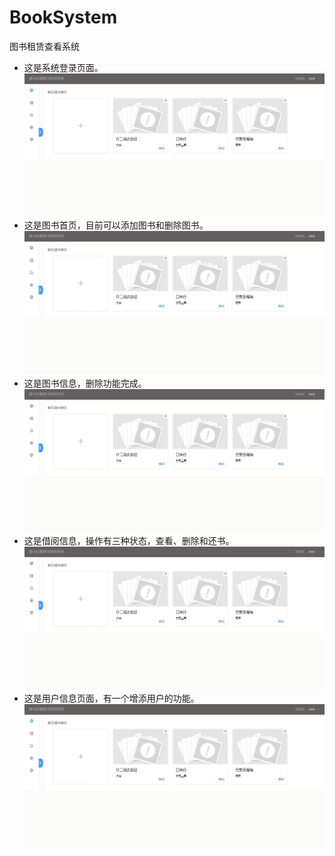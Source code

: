 # BookSystem
图书租赁查看系统
+ 这是系统登录页面。
![image](https://github.com/fog-chen/BookSystem/blob/master/BookSystem/src/assets/read/首页.jpg)
+ 这是图书首页，目前可以添加图书和删除图书。
![image](https://github.com/fog-chen/BookSystem/blob/master/BookSystem/src/assets/read/首页.jpg)
+ 这是图书信息，删除功能完成。
![image](https://github.com/fog-chen/BookSystem/blob/master/BookSystem/src/assets/read/首页.jpg)
+ 这是借阅信息，操作有三种状态，查看、删除和还书。
![image](https://github.com/fog-chen/BookSystem/blob/master/BookSystem/src/assets/read/首页.jpg)
+ 这是用户信息页面，有一个增添用户的功能。
![image](https://github.com/fog-chen/BookSystem/blob/master/BookSystem/src/assets/read/首页.jpg)
